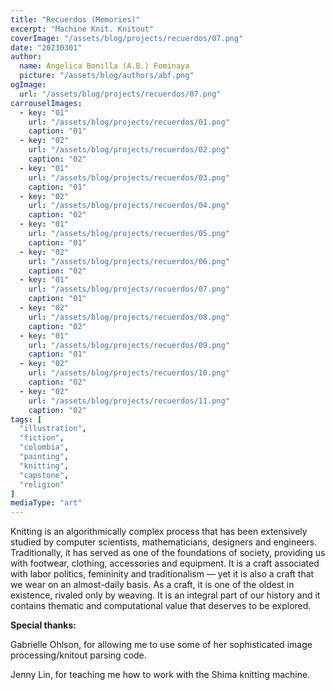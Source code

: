 ```yaml
---
title: "Recuerdos (Memories)"
excerpt: "Machine Knit. Knitout"
coverImage: "/assets/blog/projects/recuerdos/07.png"
date: "20230301"
author:
  name: Angelica Bonilla (A.B.) Fominaya
  picture: "/assets/blog/authors/abf.png"
ogImage:
  url: "/assets/blog/projects/recuerdos/07.png"
carrouselImages:
  - key: "01"
    url: "/assets/blog/projects/recuerdos/01.png"
    caption: "01"
  - key: "02"
    url: "/assets/blog/projects/recuerdos/02.png"
    caption: "02"
  - key: "01"
    url: "/assets/blog/projects/recuerdos/03.png"
    caption: "01"
  - key: "02"
    url: "/assets/blog/projects/recuerdos/04.png"
    caption: "02"
  - key: "01"
    url: "/assets/blog/projects/recuerdos/05.png"
    caption: "01"
  - key: "02"
    url: "/assets/blog/projects/recuerdos/06.png"
    caption: "02"
  - key: "01"
    url: "/assets/blog/projects/recuerdos/07.png"
    caption: "01"
  - key: "02"
    url: "/assets/blog/projects/recuerdos/08.png"
    caption: "02"
  - key: "01"
    url: "/assets/blog/projects/recuerdos/09.png"
    caption: "01"
  - key: "02"
    url: "/assets/blog/projects/recuerdos/10.png"
    caption: "02"
  - key: "02"
    url: "/assets/blog/projects/recuerdos/11.png"
    caption: "02"
tags: [
  "illustration",
  "fiction",
  "colombia",
  "painting",
  "knitting",
  "capstone",
  "religion"
]
mediaType: "art"
---
```

Knitting is an algorithmically complex process that has been extensively studied by computer scientists, mathematicians, designers and engineers. Traditionally, it has served as one of the foundations of society, providing us with footwear, clothing, accessories and equipment. It is a craft associated with labor politics, femininity and traditionalism — yet it is also a craft that we wear on an almost-daily basis. As a craft, it is one of the oldest in existence, rivaled only by weaving.  It is an integral part of our history and it contains thematic and computational value that deserves to be explored.

  
**Special thanks:**

Gabrielle Ohlson, for allowing me to use some of her sophisticated image processing/knitout parsing code.

Jenny Lin, for teaching me how to work with the Shima knitting machine.